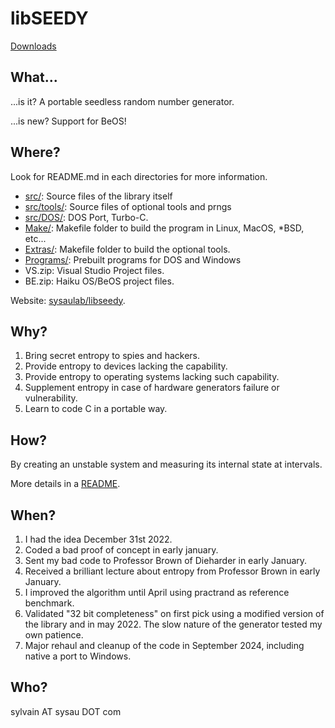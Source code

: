 # libSEEDY

[Downloads](Programs/)

## What...

...is it? A portable seedless random number generator.

...is new? Support for BeOS!

## Where?

Look for README.md in each directories for more information.

- [src/](src/): Source files of the library itself
- [src/tools/](src/tools/): Source files of optional tools and prngs
- [src/DOS/](src/DOS/): DOS Port, Turbo-C.
- [Make/](Make/): Makefile folder to build the program in Linux, MacOS, *BSD, etc...
- [Extras/](Extras/): Makefile folder to build the optional tools.
- [Programs/](Programs/): Prebuilt programs for DOS and Windows
- VS.zip: Visual Studio Project files.
- BE.zip: Haiku OS/BeOS project files.

Website: [sysaulab/libseedy](https://github.com/sysaulab/libseedy).

## Why?

1. Bring secret entropy to spies and hackers.
2. Provide entropy to devices lacking the capability.
3. Provide entropy to operating systems lacking such capability.
4. Supplement entropy in case of hardware generators failure or vulnerability.
5. Learn to code C in a portable way.

## How?

By creating an unstable system and measuring its internal state at intervals.

More details in a [README](src/libseedy/README.md).

## When?

1. I had the idea December 31st 2022.
2. Coded a bad proof of concept in early january.
3. Sent my bad code to Professor Brown of Dieharder in early January.
4. Received a brilliant lecture about entropy from Professor Brown in early January.
5. I improved the algorithm until April using practrand as reference benchmark.
6. Validated "32 bit completeness" on first pick using a modified version of the library and in may 2022. The slow nature of the generator tested my own patience.
7. Major rehaul and cleanup of the code in September 2024, including native a port to Windows.

## Who?

sylvain AT sysau DOT com
